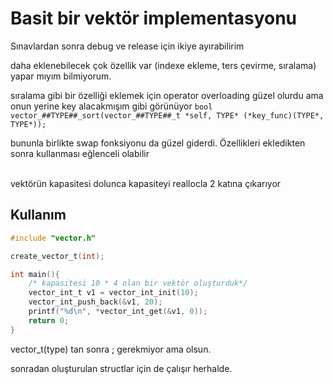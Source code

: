 # Basit bir vektör implementasyonu
Sınavlardan sonra debug ve release için ikiye ayırabilirim
<br>

daha eklenebilecek çok özellik var (indexe ekleme, ters çevirme, sıralama) yapar mıyım bilmiyorum.

sıralama gibi bir özelliği eklemek için operator overloading güzel olurdu ama onun yerine key alacakmışım gibi görünüyor
`bool vector_##TYPE##_sort(vector_##TYPE##_t *self, TYPE* (*key_func)(TYPE*, TYPE*));`

bununla birlikte swap fonksiyonu da güzel giderdi. Özellikleri ekledikten sonra kullanması eğlenceli olabilir

<br>
vektörün kapasitesi dolunca kapasiteyi reallocla 2 katına çıkarıyor
<br>

## Kullanım
```c
#include "vector.h"

create_vector_t(int);

int main(){
    /* kapasitesi 10 * 4 olan bir vektör oluşturduk*/
    vector_int_t v1 = vector_int_init(10);
    vector_int_push_back(&v1, 20);
    printf("%d\n", *vector_int_get(&v1, 0));
    return 0;
}
```
vector_t(type) tan sonra ; gerekmiyor ama olsun.

sonradan oluşturulan structlar için de çalışır herhalde.







